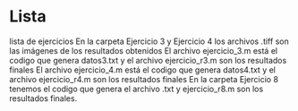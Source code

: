 # Lista
lista de ejercicios
En la carpeta Ejercicio 3 y Ejercicio 4 los archivos .tiff son las imágenes de los resultados obtenidos
El archivo ejercicio_3.m está el codigo que genera datos3.txt y el archivo ejercicio_r3.m son los resultados finales 
El archivo ejercicio_4.m está el codigo que genera datos4.txt y el archivo ejercicio_r4.m son los resultados finales
En la carpeta Ejercicio 8 tenemos el codigo que genera el archivo .txt y ejercicio_r8.m son los resultados finales.

